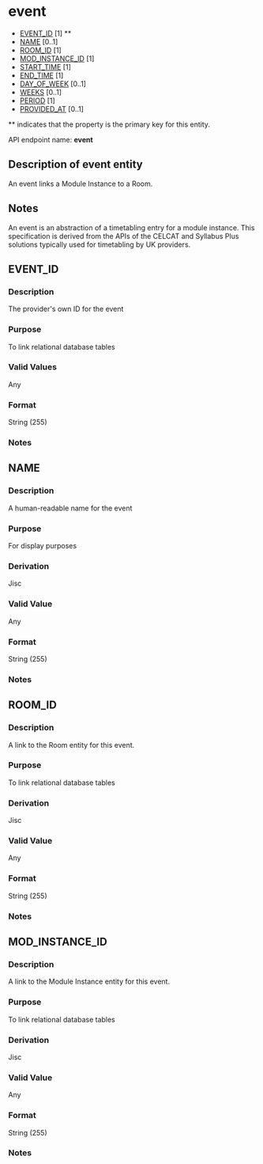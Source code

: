 # event
* [EVENT_ID](#event_id) [1] **
* [NAME](#name) [0..1]
* [ROOM_ID](#room_id) [1]
* [MOD_INSTANCE_ID](#mod_instance_id) [1]
* [START_TIME](#start_time) [1]
* [END_TIME](#end_time) [1]
* [DAY_OF_WEEK](#day_of_week) [0..1]
* [WEEKS](#weeks) [0..1]
* [PERIOD](#period) [1]
* [PROVIDED_AT](#provided_at) [0..1]

\** indicates that the property is the primary key for this entity.

API endpoint name: **event**

## Description of event entity

An event links a Module Instance to a Room.

## Notes
An event is an abstraction of a timetabling entry for a module instance. This specification is derived from the APIs of the
CELCAT and Syllabus Plus solutions typically used for timetabling by UK providers.

## EVENT_ID
### Description
The provider's own ID for the event

### Purpose
To link relational database tables

### Valid Values
Any

### Format
String (255)

### Notes

## NAME
### Description
A human-readable name for the event

### Purpose
For display purposes

### Derivation
Jisc

### Valid Value
Any

### Format
String (255)

### Notes

## ROOM_ID
### Description
A link to the Room entity for this event.

### Purpose
To link relational database tables

### Derivation
Jisc

### Valid Value
Any

### Format
String (255)

### Notes

## MOD_INSTANCE_ID
### Description
A link to the Module Instance entity for this event.

### Purpose
To link relational database tables

### Derivation
Jisc

### Valid Value
Any

### Format
String (255)

### Notes
